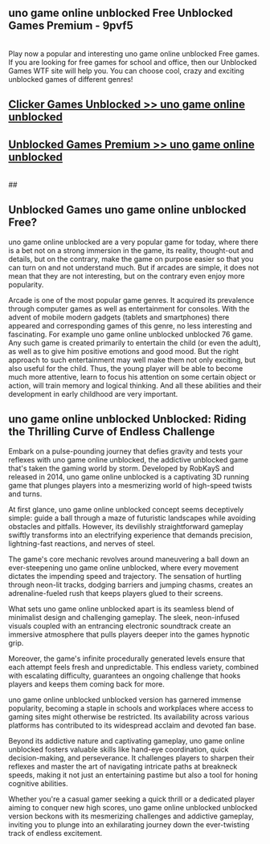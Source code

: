 ## uno game online unblocked Free Unblocked Games Premium - 9pvf5 <br>
<br>
Play now a popular and interesting uno game online unblocked Free games. If you are looking for free games for school and office, then our Unblocked Games WTF site will help you. You can choose cool, crazy and exciting unblocked games of different genres!


##  [Clicker Games Unblocked >> uno game online unblocked](http://freeplayer.one?title=uno_game_online_unblocked&ref=05)

##  [Unblocked Games Premium >> uno game online unblocked](http://freeplayer.one?title=uno_game_online_unblocked&ref=05)
  <br>
  ##



## Unblocked Games uno game online unblocked Free?

uno game online unblocked are a very popular game for today, where there is a bet not on a strong immersion in the game, its reality, thought-out and details, but on the contrary, make the game on purpose easier so that you can turn on and not understand much. But if arcades are simple, it does not mean that they are not interesting, but on the contrary even enjoy more popularity.

Arcade is one of the most popular game genres. It acquired its prevalence through computer games as well as entertainment for consoles. With the advent of mobile modern gadgets (tablets and smartphones) there appeared and corresponding games of this genre, no less interesting and fascinating. For example uno game online unblocked unblocked 76 game. Any such game is created primarily to entertain the child (or even the adult), as well as to give him positive emotions and good mood. But the right approach to such entertainment may well make them not only exciting, but also useful for the child. Thus, the young player will be able to become much more attentive, learn to focus his attention on some certain object or action, will train memory and logical thinking. And all these abilities and their development in early childhood are very important.

##  uno game online unblocked Unblocked: Riding the Thrilling Curve of Endless Challenge

Embark on a pulse-pounding journey that defies gravity and tests your reflexes with uno game online unblocked, the addictive unblocked game that's taken the gaming world by storm. Developed by RobKayS and released in 2014, uno game online unblocked is a captivating 3D running game that plunges players into a mesmerizing world of high-speed twists and turns.

At first glance, uno game online unblocked concept seems deceptively simple: guide a ball through a maze of futuristic landscapes while avoiding obstacles and pitfalls. However, its devilishly straightforward gameplay swiftly transforms into an electrifying experience that demands precision, lightning-fast reactions, and nerves of steel.

The game's core mechanic revolves around maneuvering a ball down an ever-steepening uno game online unblocked, where every movement dictates the impending speed and trajectory. The sensation of hurtling through neon-lit tracks, dodging barriers and jumping chasms, creates an adrenaline-fueled rush that keeps players glued to their screens.

What sets uno game online unblocked apart is its seamless blend of minimalist design and challenging gameplay. The sleek, neon-infused visuals coupled with an entrancing electronic soundtrack create an immersive atmosphere that pulls players deeper into the games hypnotic grip.

Moreover, the game's infinite procedurally generated levels ensure that each attempt feels fresh and unpredictable. This endless variety, combined with escalating difficulty, guarantees an ongoing challenge that hooks players and keeps them coming back for more.

uno game online unblocked unblocked version has garnered immense popularity, becoming a staple in schools and workplaces where access to gaming sites might otherwise be restricted. Its availability across various platforms has contributed to its widespread acclaim and devoted fan base.

Beyond its addictive nature and captivating gameplay, uno game online unblocked fosters valuable skills like hand-eye coordination, quick decision-making, and perseverance. It challenges players to sharpen their reflexes and master the art of navigating intricate paths at breakneck speeds, making it not just an entertaining pastime but also a tool for honing cognitive abilities.

Whether you're a casual gamer seeking a quick thrill or a dedicated player aiming to conquer new high scores, uno game online unblocked unblocked version beckons with its mesmerizing challenges and addictive gameplay, inviting you to plunge into an exhilarating journey down the ever-twisting track of endless excitement.
